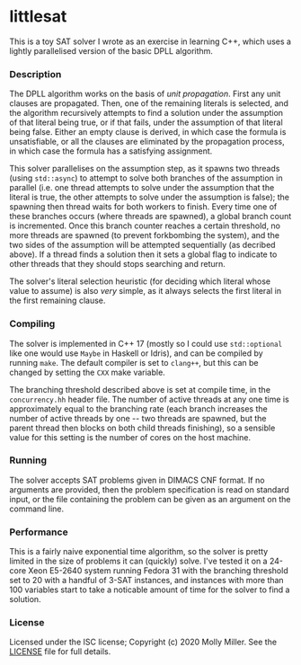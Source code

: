 # littlesat

This is a toy SAT solver I wrote as an exercise in learning C++, which uses a
lightly parallelised version of the basic DPLL algorithm.

### Description

The DPLL algorithm works on the basis of *unit propagation*. First any unit
clauses are propagated. Then, one of the remaining literals is selected, and
the algorithm recursively attempts to find a solution under the assumption of
that literal being true, or if that fails, under the assumption of that literal
being false. Either an empty clause is derived, in which case the formula is
unsatisfiable, or all the clauses are eliminated by the propagation process,
in which case the formula has a satisfying assignment.

This solver parallelises on the assumption step, as it spawns two threads
(using `std::async`) to attempt to solve both branches of the assumption in
parallel (i.e. one thread attempts to solve under the assumption that the
literal is true, the other attempts to solve under the assumption is false);
the spawning then thread waits for both workers to finish. Every time one of
these branches occurs (where threads are spawned), a global branch count is
incremented. Once this branch counter reaches a certain threshold, no more
threads are spawned (to prevent forkbombing the system), and the two sides of
the assumption will be attempted sequentially (as decribed above). If a thread
finds a solution then it sets a global flag to indicate to other threads that
they should stops searching and return.

The solver's literal selection heuristic (for deciding which literal whose
value to assume) is also *very* simple, as it always selects the first literal
in the first remaining clause.

### Compiling

The solver is implemented in C++ 17 (mostly so I could use `std::optional`
like one would use `Maybe` in Haskell or Idris), and can be compiled by running
`make`. The default compiler is set to `clang++`, but this can be changed by
setting the `CXX` make variable.

The branching threshold described above is set at compile time, in the
`concurrency.hh` header file. The number of active threads at any one time is
approximately equal to the branching rate (each branch increases the number of
active threads by one -- two threads are spawned, but the parent thread then
blocks on both child threads finishing), so a sensible value for this setting
is the number of cores on the host machine.

### Running

The solver accepts SAT problems given in DIMACS CNF format. If no arguments are
provided, then the problem specification is read on standard input, or the file
containing the problem can be given as an argument on the command line.

### Performance

This is a fairly naive exponential time algorithm, so the solver is pretty
limited in the size of problems it can (quickly) solve. I've tested it on a
24-core Xeon E5-2640 system running Fedora 31 with the branching threshold
set to 20 with a handful of 3-SAT instances, and instances with more than 100
variables start to take a noticable amount of time for the solver to find a
solution.

### License

Licensed under the ISC license; Copyright (c) 2020 Molly Miller. See the
[LICENSE](LICENSE.txt) file for full details.

